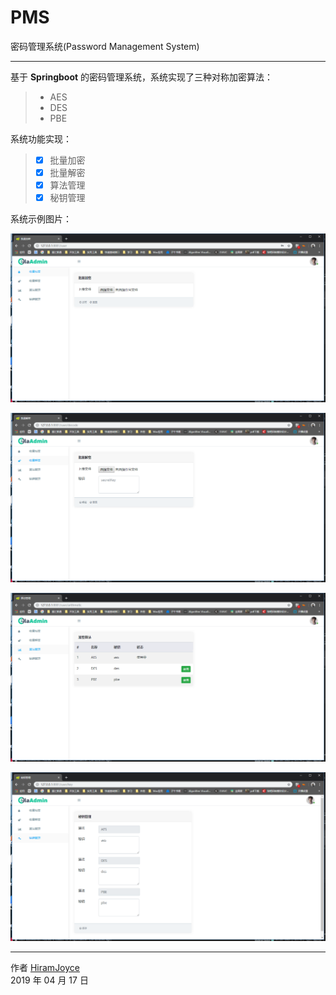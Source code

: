 # PMS
密码管理系统(Password Management System)

------

基于 **Springboot** 的密码管理系统，系统实现了三种对称加密算法：

> * AES
> * DES
> * PBE

系统功能实现：

> - [x] 批量加密
> - [x] 批量解密
> - [x] 算法管理
> - [x] 秘钥管理

系统示例图片：

![logo](https://github.com/HiramJoyce/pms/blob/master/img/demo1.png)

![logo](https://github.com/HiramJoyce/pms/blob/master/img/demo2.png)

![logo](https://github.com/HiramJoyce/pms/blob/master/img/demo3.png)

![logo](https://github.com/HiramJoyce/pms/blob/master/img/demo4.png)

------

作者 [HiramJoyce](https://github.com/HiramJoyce/)     
2019 年 04 月 17 日
